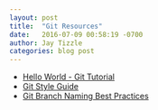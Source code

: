 ```yaml
---
layout: post
title:  "Git Resources"
date:   2016-07-09 00:58:19 -0700
author: Jay Tizzle
categories: blog post
---
```



- [Hello World - Git Tutorial](https://guides.github.com/activities/hello-world/)
- [Git Style Guide](https://github.com/agis-/git-style-guide)
- [Git Branch Naming Best Practices](http://stackoverflow.com/questions/273695/git-branch-naming-best-practices)
